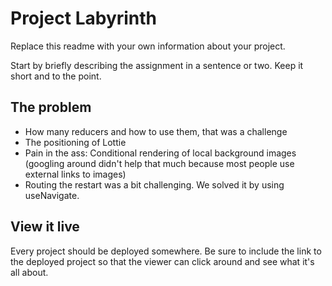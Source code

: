 # Project Labyrinth

Replace this readme with your own information about your project.

Start by briefly describing the assignment in a sentence or two. Keep it short and to the point.

## The problem

- How many reducers and how to use them, that was a challenge
- The positioning of Lottie
- Pain in the ass: Conditional rendering of local background images (googling around didn't help that much because most people use external links to images)
- Routing the restart was a bit challenging. We solved it by using useNavigate.

## View it live

Every project should be deployed somewhere. Be sure to include the link to the deployed project so that the viewer can click around and see what it's all about.
